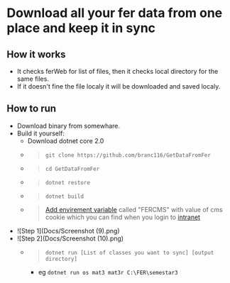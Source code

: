 # Download all your fer data from one place and keep it in sync
## How it works
* It checks ferWeb for list of files, then it checks local directory for the same files.
* If it doesn't fine the file localy it will be downloaded and saved localy.

## How to run
* Download binary from somewhare.
* Build it yourself:
  * Download dotnet core 2.0
  * > `git clone https://github.com/branc116/GetDataFromFer`
  * > `cd GetDataFromFer`
  * > `dotnet restore`
  * > `dotnet build`
  * > [Add envirement variable](https://www.schrodinger.com/kb/1842) called "FERCMS" with value of cms cookie which you can find when you login to [intranet](www.fer.unizg.hr/intranet)
* ![Step 1](Docs/Screenshot (9).png)
* ![Step 2](Docs/Screenshot (10).png)
  * > `dotnet run [List of classes you want to sync] [output directory]`
    * eg `dotnet run os mat3 mat3r C:\FER\semestar3`
